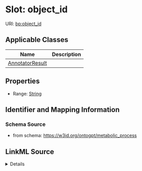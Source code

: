 # Slot: object_id

URI: [bp:object_id](http://w3id.org/ontogpt/metabolic-process-templateobject_id)



<!-- no inheritance hierarchy -->




## Applicable Classes

| Name | Description |
| --- | --- |
[AnnotatorResult](AnnotatorResult.md) | 






## Properties

* Range: [String](String.md)







## Identifier and Mapping Information







### Schema Source


* from schema: https://w3id.org/ontogpt/metabolic_process




## LinkML Source

<details>
```yaml
name: object_id
from_schema: https://w3id.org/ontogpt/metabolic_process
rank: 1000
alias: object_id
owner: AnnotatorResult
domain_of:
- AnnotatorResult
range: string

```
</details>
